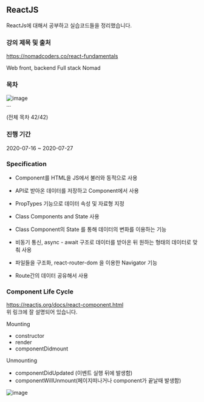 ## ReactJS

ReactJs에 대해서 공부하고 실습코드들을 정리했습니다.    

### 강의 제목 및 출처
https://nomadcoders.co/react-fundamentals

Web front, backend Full stack Nomad 

### 목차

![image](https://user-images.githubusercontent.com/44837403/153229114-d22dbac2-d0fa-4300-a4eb-c436ec0b4675.png)   
...


(전체 목차 42/42)   

### 진행 기간
2020-07-16 ~ 2020-07-27

### Specification

- Component를 HTML을 JS에서 불러와 동적으로 사용

- API로 받아온 데이터를 저장하고 Component에서 사용

- PropTypes 기능으로 데이터 속성 및 자료형 지정

- Class Components and State 사용

- Class Component의 State 를 통해 데이터의 변화를 이용하는 기능


- 비동기 통신, async - await 구조로 데이터를 받아온 뒤 원하는 형태의 데이터로 맞춰 사용

- 파일들을 구조화, react-router-dom 을 이용한 Navigator 기능

- Route간의 데이터 공유해서 사용

### Component Life Cycle

https://reactjs.org/docs/react-component.html     
위 링크에 잘 설명되어 있습니다.

Mounting    
- constructor    
- render   
- componentDidmount    

Unmounting    
- componentDidUpdated (이벤트 실행 뒤에 발생함)   
- componentWillUnmount(페이지떠나거나 component가 끝날때 발생함)

![image](https://user-images.githubusercontent.com/44837403/114273991-69099500-9a57-11eb-84fc-11ccfe403a94.png)







